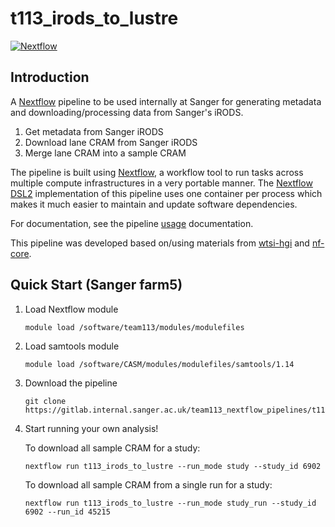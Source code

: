 # t113_irods_to_lustre

[![Nextflow](https://img.shields.io/badge/nextflow-%E2%89%A522.04.3.-brightgreen.svg)](https://www.nextflow.io/)

## Introduction

A [Nextflow](https://www.nextflow.io) pipeline to be used internally at Sanger for generating metadata and downloading/processing data from Sanger's iRODS.

1. Get metadata from Sanger iRODS
2. Download lane CRAM from Sanger iRODS
3. Merge lane CRAM into a sample CRAM

The pipeline is built using [Nextflow](https://www.nextflow.io), a workflow tool to run tasks across multiple compute infrastructures in a very portable manner.  The [Nextflow DSL2](https://www.nextflow.io/docs/latest/dsl2.html) implementation of this pipeline uses one container per process which makes it much easier to maintain and update software dependencies.

For documentation, see the pipeline [usage](docs/usage.md) documentation.

This pipeline was developed based on/using materials from [wtsi-hgi](https://github.com/wtsi-hgi/nf_tower_irods_to_lustre) and [nf-core](https://nf-co.re/).

## Quick Start (Sanger farm5)

1. Load Nextflow module
   ```console
   module load /software/team113/modules/modulefiles
   ```
   
2. Load samtools module
   ```console
   module load /software/CASM/modules/modulefiles/samtools/1.14
   ```

3. Download the pipeline

   ```console
   git clone https://gitlab.internal.sanger.ac.uk/team113_nextflow_pipelines/t113_irods_to_lustre.git
   ```
	
4. Start running your own analysis!

   To download all sample CRAM for a study:

   ```console
   nextflow run t113_irods_to_lustre --run_mode study --study_id 6902
   ```

   To download all sample CRAM from a single run for a study:

   ```console
   nextflow run t113_irods_to_lustre --run_mode study_run --study_id 6902 --run_id 45215
   ```